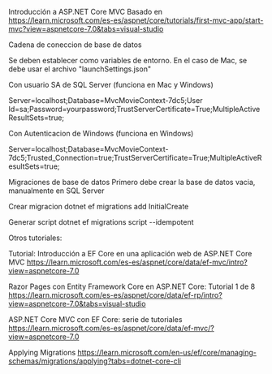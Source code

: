﻿Introducción a ASP.NET Core MVC
Basado en https://learn.microsoft.com/es-es/aspnet/core/tutorials/first-mvc-app/start-mvc?view=aspnetcore-7.0&tabs=visual-studio


Cadena de coneccion de base de datos


Se deben establecer como variables de entorno.
En el caso de Mac, se debe usar el archivo "launchSettings.json"


Con usuario SA de SQL Server (funciona en Mac y Windows)

Server=localhost;Database=MvcMovieContext-7dc5;User Id=sa;Password=yourpassword;TrustServerCertificate=True;MultipleActiveResultSets=true;


Con Autenticacion de Windows (funciona en Windows)

Server=localhost;Database=MvcMovieContext-7dc5;Trusted_Connection=true;TrustServerCertificate=True;MultipleActiveResultSets=true;


Migraciones de base de datos
Primero debe crear la base de datos vacia, manualmente en SQL Server

Crear migracion
dotnet ef migrations add InitialCreate

Generar script
dotnet ef migrations script --idempotent

Otros tutoriales:

Tutorial: Introducción a EF Core en una aplicación web de ASP.NET Core MVC
https://learn.microsoft.com/es-es/aspnet/core/data/ef-mvc/intro?view=aspnetcore-7.0


Razor Pages con Entity Framework Core en ASP.NET Core: Tutorial 1 de 8
https://learn.microsoft.com/es-es/aspnet/core/data/ef-rp/intro?view=aspnetcore-7.0&tabs=visual-studio

ASP.NET Core MVC con EF Core: serie de tutoriales
https://learn.microsoft.com/es-es/aspnet/core/data/ef-mvc/?view=aspnetcore-7.0

Applying Migrations
https://learn.microsoft.com/en-us/ef/core/managing-schemas/migrations/applying?tabs=dotnet-core-cli
